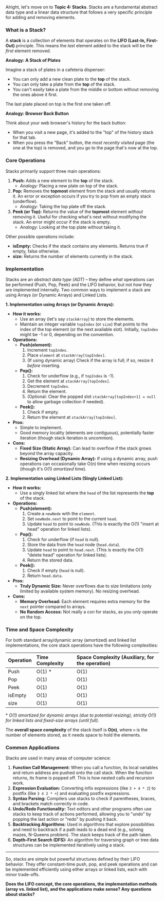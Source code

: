 Alright, let's move on to **Topic 4: Stacks**. Stacks are a fundamental abstract data type and a linear data structure that follows a very specific principle for adding and removing elements.

### What is a Stack?

A **stack** is a collection of elements that operates on the **LIFO (Last-In, First-Out)** principle. This means the _last_ element added to the stack will be the _first_ element removed.

**Analogy: A Stack of Plates**

Imagine a stack of plates in a cafeteria dispenser:

- You can only add a new clean plate to the **top** of the stack.
- You can only take a plate from the **top** of the stack.
- You can't easily take a plate from the middle or bottom without removing the ones above it first.

The last plate placed on top is the first one taken off.

**Analogy: Browser Back Button**

Think about your web browser's history for the back button:

- When you visit a new page, it's added to the "top" of the history stack for that tab.
- When you press the "Back" button, the _most recently visited_ page (the one at the top) is removed, and you go to the page that's now at the top.

### Core Operations

Stacks primarily support three main operations:

1. **Push:** Adds a new element to the **top** of the stack.
   - _Analogy:_ Placing a new plate on top of the stack.
2. **Pop:** Removes the **topmost** element from the stack and usually returns it. An error or exception occurs if you try to pop from an empty stack (underflow).
   - _Analogy:_ Taking the top plate off the stack.
3. **Peek (or Top):** Returns the value of the **topmost** element _without_ removing it. Useful for checking what's next without modifying the stack. An error might occur if the stack is empty.
   - _Analogy:_ Looking at the top plate without taking it.

Other possible operations include:

- **isEmpty:** Checks if the stack contains any elements. Returns true if empty, false otherwise.
- **size:** Returns the number of elements currently in the stack.

### Implementation

Stacks are an _abstract data type (ADT)_ – they define _what_ operations can be performed (Push, Pop, Peek) and the LIFO behavior, but not _how_ they are implemented internally. Two common ways to implement a stack are using Arrays (or Dynamic Arrays) and Linked Lists.

**1. Implementation using Arrays (or Dynamic Arrays):**

- **How it works:**
  - Use an array (let's say `stackArray`) to store the elements.
  - Maintain an integer variable `topIndex` (or `size`) that points to the index of the top element (or the next available slot). Initially, `topIndex` might be -1 or 0, depending on the convention.
- **Operations:**
  - **Push(element):**
    1. Increment `topIndex`.
    2. Place `element` at `stackArray[topIndex]`.
    3. (If using dynamic array) Check if the array is full; if so, resize it _before_ inserting.
  - **Pop():**
    1. Check for underflow (e.g., if `topIndex` is -1).
    2. Get the element at `stackArray[topIndex]`.
    3. Decrement `topIndex`.
    4. Return the element.
    5. (Optional: Clear the popped slot `stackArray[topIndex+1] = null` to allow garbage collection if needed).
  - **Peek():**
    1. Check if empty.
    2. Return the element at `stackArray[topIndex]`.
- **Pros:**
  - Simple to implement.
  - Good memory locality (elements are contiguous), potentially faster iteration (though stack iteration is uncommon).
- **Cons:**
  - **Fixed Size (Static Array):** Can lead to overflow if the stack grows beyond the array capacity.
  - **Resizing Overhead (Dynamic Array):** If using a dynamic array, push operations can occasionally take O(n) time when resizing occurs (though it's O(1) _amortized_ time).

**2. Implementation using Linked Lists (Singly Linked List):**

- **How it works:**
  - Use a singly linked list where the `head` of the list represents the **top** of the stack.
- **Operations:**
  - **Push(element):**
    1. Create a `newNode` with the `element`.
    2. Set `newNode.next` to point to the current `head`.
    3. Update `head` to point to `newNode`. (This is exactly the O(1) "insert at head" operation for linked lists).
  - **Pop():**
    1. Check for underflow (if `head` is null).
    2. Store the data from the `head` node (`head.data`).
    3. Update `head` to point to `head.next`. (This is exactly the O(1) "delete head" operation for linked lists).
    4. Return the stored data.
  - **Peek():**
    1. Check if empty (`head` is null).
    2. Return `head.data`.
- **Pros:**
  - **Truly Dynamic Size:** Never overflows due to size limitations (only limited by available system memory). No resizing overhead.
- **Cons:**
  - **Memory Overhead:** Each element requires extra memory for the `next` pointer compared to arrays.
  - **No Random Access:** Not really a con for stacks, as you _only_ operate on the top.

### Time and Space Complexity

For both standard array/dynamic array (amortized) and linked list implementations, the core stack operations have the following complexities:

| Operation | Time Complexity | Space Complexity (Auxiliary, for the operation) |
| :-------- | :-------------- | :---------------------------------------------- |
| Push      | O(1) \*         | O(1)                                            |
| Pop       | O(1)            | O(1)                                            |
| Peek      | O(1)            | O(1)                                            |
| isEmpty   | O(1)            | O(1)                                            |
| size      | O(1)            | O(1)                                            |

\* _O(1) amortized for dynamic arrays (due to potential resizing), strictly O(1) for linked lists and fixed-size arrays (until full)._

The **overall space complexity** of the stack itself is **O(n)**, where `n` is the number of elements stored, as it needs space to hold the elements.

### Common Applications

Stacks are used in many areas of computer science:

1. **Function Call Management:** When you call a function, its local variables and return address are pushed onto the call stack. When the function returns, its frame is popped off. This is how nested calls and recursion work.
2. **Expression Evaluation:** Converting infix expressions (like `3 + 4 * 2`) to postfix (like `3 4 2 * +`) and evaluating postfix expressions.
3. **Syntax Parsing:** Compilers use stacks to check if parentheses, braces, and brackets match correctly in code.
4. **Undo/Redo Functionality:** Text editors and other programs often use stacks to keep track of actions performed, allowing you to "undo" by popping the last action or "redo" by pushing it back.
5. **Backtracking Algorithms:** Used in algorithms that explore possibilities and need to backtrack if a path leads to a dead end (e.g., solving mazes, N-Queens problem). The stack keeps track of the path taken.
6. **Depth-First Search (DFS):** An algorithm for traversing graph or tree data structures can be implemented iteratively using a stack.

---

So, stacks are simple but powerful structures defined by their LIFO behavior. They offer constant-time push, pop, and peek operations and can be implemented efficiently using either arrays or linked lists, each with minor trade-offs.

**Does the LIFO concept, the core operations, the implementation methods (array vs. linked list), and the applications make sense? Any questions about stacks?**
